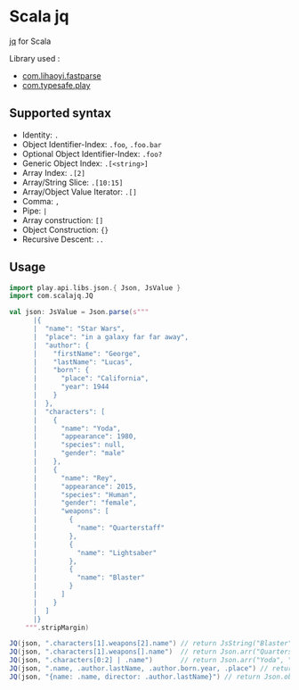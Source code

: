 # Scala jq

[jq](https://stedolan.github.io/jq/) for Scala

Library used :
*  [com.lihaoyi.fastparse](https://github.com/lihaoyi/fastparse/)
*  [com.typesafe.play](https://www.playframework.com/)

## Supported syntax
* Identity: `.`
* Object Identifier-Index: `.foo`, `.foo.bar`
* Optional Object Identifier-Index: `.foo?`
* Generic Object Index: `.[<string>]`
* Array Index: `.[2]`
* Array/String Slice: `.[10:15]`
* Array/Object Value Iterator: `.[]`
* Comma: `,`
* Pipe: `|`
* Array construction: `[]`
* Object Construction: `{}`
* Recursive Descent: `..`

## Usage
```scala
import play.api.libs.json.{ Json, JsValue }
import com.scalajq.JQ

val json: JsValue = Json.parse(s"""
      |{
      |  "name": "Star Wars",
      |  "place": "in a galaxy far far away",
      |  "author": {
      |    "firstName": "George",
      |    "lastName": "Lucas",
      |    "born": {
      |      "place": "California",
      |      "year": 1944
      |    }
      |  },
      |  "characters": [
      |    {
      |      "name": "Yoda",
      |      "appearance": 1980,
      |      "species": null,
      |      "gender": "male"
      |    },
      |    {
      |      "name": "Rey",
      |      "appearance": 2015,
      |      "species": "Human",
      |      "gender": "female",
      |      "weapons": [
      |        {
      |          "name": "Quarterstaff"
      |        },
      |        {
      |          "name": "Lightsaber"
      |        },
      |        {
      |          "name": "Blaster"
      |        }
      |      ]
      |    }
      |  ]
      |}
    """.stripMargin)

JQ(json, ".characters[1].weapons[2].name") // return JsString("Blaster")
JQ(json, ".characters[1].weapons[].name")  // return Json.arr("Quarterstaff", "Lightsaber", "Blaster")
JQ(json, ".characters[0:2] | .name")       // return Json.arr("Yoda", "Rey")
JQ(json, ".name, .author.lastName, .author.born.year, .place") // return Json.arr("Star Wars", "Lucas", 1944, "in a galaxy far far away")
JQ(json, "{name: .name, director: .author.lastName}") // return Json.obj("name" -> "Star Wars", "director" -> "Lucas")

```